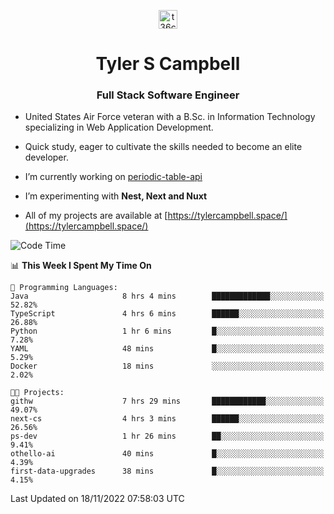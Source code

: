 <p align="center">
<a href="https://www.linkedin.com/in/t36campbell" target="blank"><img align="center" src="https://ik.imagekit.io/t36campbell/Portfolio/linkedin.png.original_m8bbGgPh6.png" alt="t36campbell" height="30" width="30" /></a>
</p>
<h1 align="center">Tyler S Campbell</h1>
<h3 align="center">Full Stack Software Engineer</h3>

* United States Air Force veteran with a B.Sc. in Information Technology specializing in Web Application Development. 

* Quick study, eager to cultivate the skills needed to become an elite developer.

* I’m currently working on [periodic-table-api](https://github.com/t36campbell/periodic-table-api)

* I’m experimenting with **Nest, Next and Nuxt**

* All of my projects are available at [https://tylercampbell.space/](https://tylercampbell.space/)

<!--START_SECTION:waka-->
![Code Time](http://img.shields.io/badge/Code%20Time-1%2C998%20hrs%2012%20mins-blue)

📊 **This Week I Spent My Time On** 

```text
💬 Programming Languages: 
Java                     8 hrs 4 mins        █████████████░░░░░░░░░░░░   52.82% 
TypeScript               4 hrs 6 mins        ██████░░░░░░░░░░░░░░░░░░░   26.88% 
Python                   1 hr 6 mins         █░░░░░░░░░░░░░░░░░░░░░░░░   7.28% 
YAML                     48 mins             █░░░░░░░░░░░░░░░░░░░░░░░░   5.29% 
Docker                   18 mins             ░░░░░░░░░░░░░░░░░░░░░░░░░   2.02%

🐱‍💻 Projects: 
githw                    7 hrs 29 mins       ████████████░░░░░░░░░░░░░   49.07% 
next-cs                  4 hrs 3 mins        ██████░░░░░░░░░░░░░░░░░░░   26.56% 
ps-dev                   1 hr 26 mins        ██░░░░░░░░░░░░░░░░░░░░░░░   9.41% 
othello-ai               40 mins             █░░░░░░░░░░░░░░░░░░░░░░░░   4.39% 
first-data-upgrades      38 mins             █░░░░░░░░░░░░░░░░░░░░░░░░   4.15%

```


 Last Updated on 18/11/2022 07:58:03 UTC
<!--END_SECTION:waka-->
